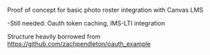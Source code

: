 Proof of concept for basic photo roster integration with Canvas LMS

-Still needed: Oauth token caching, IMS-LTI integration


Structure heavily borrowed from https://github.com/zachpendleton/oauth_example